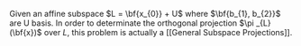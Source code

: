 Given an affine subspace $L = \bf{x_{0}} + U$ where $\bf{b_{1}, b_{2}}$ are U basis. In order to determinate the orthogonal projection $\pi _{L}(\bf{x})$ over $L$, this problem is actually a [[General Subspace Projections]].

